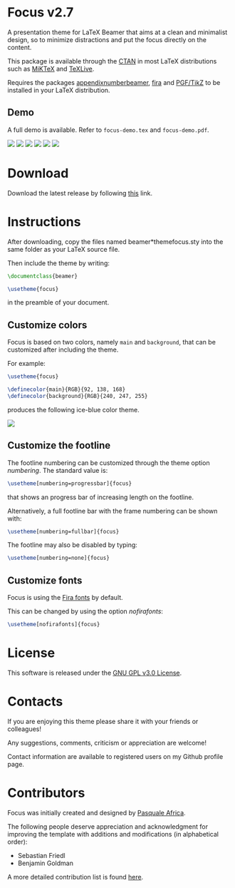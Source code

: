 # Focus v2.7
A presentation theme for LaTeX Beamer that aims at a clean and minimalist design,
so to minimize distractions and put the focus directly on the content.

This package is available through the [CTAN](https://ctan.org/pkg/beamertheme-focus) in
most LaTeX distributions such as [MiKTeX](https://ctan.org/pkg/miktex) and [TeXLive](https://ctan.org/pkg/texlive).

Requires the packages [appendixnumberbeamer](https://ctan.org/pkg/appendixnumberbeamer),
[fira](https://ctan.org/pkg/fira) and [PGF/TikZ](https://ctan.org/pkg/pgf)
to be installed in your LaTeX distribution.

Demo
----
A full demo is available. Refer to `focus-demo.tex` and `focus-demo.pdf`.

![](https://github.com/elauksap/focustheme/blob/master/focus-demo/demo-titlepage.jpg)
![](https://github.com/elauksap/focustheme/blob/master/focus-demo/demo-subsectionpage.jpg)
![](https://github.com/elauksap/focustheme/blob/master/focus-demo/demo-typeset.jpg)
![](https://github.com/elauksap/focustheme/blob/master/focus-demo/demo-focus.jpg)
![](https://github.com/elauksap/focustheme/blob/master/focus-demo/demo-references.jpg)
![](https://github.com/elauksap/focustheme/blob/master/focus-demo/demo-appendix.jpg)

Download
========
Download the latest release by following [this](https://github.com/elauksap/focustheme/releases) link.

Instructions
============
After downloading, copy the files named beamer*themefocus.sty into the same folder as your LaTeX source file.

Then include the theme by writing:
```latex
\documentclass{beamer}

\usetheme{focus}
```
in the preamble of your document.

Customize colors
----------------
Focus is based on two colors, namely `main` and `background`, that can be customized after including the theme.

For example:
```latex
\usetheme{focus}

\definecolor{main}{RGB}{92, 138, 168}
\definecolor{background}{RGB}{240, 247, 255}
```
produces the following ice-blue color theme.

![](https://github.com/elauksap/focustheme/blob/master/focus-demo/demo-titlepage-color.jpg)

Customize the footline
----------------------
The footline numbering can be customized through the theme option _numbering_. The standard value is:
```latex
\usetheme[numbering=progressbar]{focus}
```
that shows an progress bar of increasing length on the footline.

Alternatively, a full footline bar with the frame numbering can be shown with:
```latex
\usetheme[numbering=fullbar]{focus}
```

The footline may also be disabled by typing:
```latex
\usetheme[numbering=none]{focus}
```

Customize fonts
---------------
Focus is using the [Fira fonts](https://bboxtype.com/typefaces/FiraSans/) by default.

This can be changed by using the option _nofirafonts_:
```latex
\usetheme[nofirafonts]{focus}
```

License
=======
This software is released under the [GNU GPL v3.0 License](https://www.gnu.org/licenses/gpl-3.0.en.html).

Contacts
========
If you are enjoying this theme please share it with your friends or colleagues!

Any suggestions, comments, criticism or appreciation are welcome!

Contact information are available to registered users on my Github profile page.

Contributors
============
Focus was initially created and designed by [Pasquale Africa](https://github.com/elauksap).

The following people deserve appreciation and acknowledgment for improving the template with
additions and modifications (in alphabetical order):

- Sebastian Friedl
- Benjamin Goldman

A more detailed contribution list is found [here](https://github.com/elauksap/focus-beamertheme/graphs/contributors).
